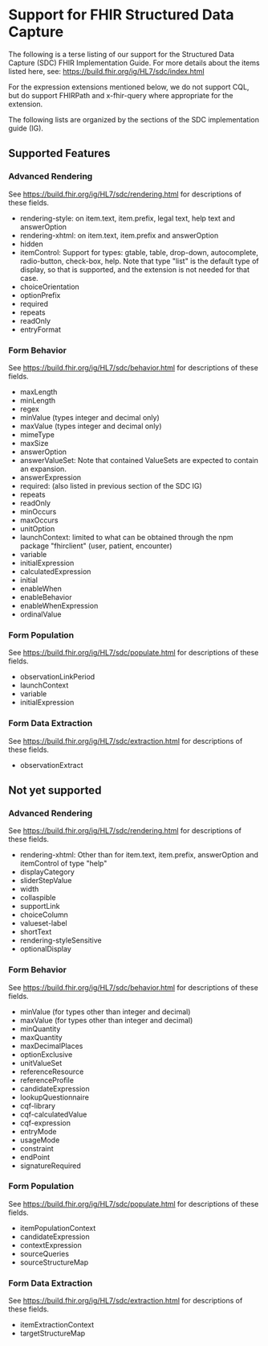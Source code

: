 # Support for FHIR Structured Data Capture

The following is a terse listing of our support for the Structured Data Capture
(SDC) FHIR Implementation Guide.  For more details about the items listed here,
see:  https://build.fhir.org/ig/HL7/sdc/index.html

For the expression extensions mentioned below, we do not support CQL, but do
support FHIRPath and x-fhir-query where appropriate for the extension.

The following lists are organized by the sections of the SDC implementation
guide (IG).

## Supported Features
### Advanced Rendering
See https://build.fhir.org/ig/HL7/sdc/rendering.html for descriptions of these
fields.
* rendering-style:  on item.text, item.prefix, legal text, help text and answerOption
* rendering-xhtml:  on item.text, item.prefix and answerOption
* hidden
* itemControl:  Support for types:  gtable, table, drop-down, autocomplete,
  radio-button, check-box, help.  Note that type "list" is the default type of
  display, so that is supported, and the extension is not needed for that case.
* choiceOrientation
* optionPrefix
* required
* repeats
* readOnly
* entryFormat

### Form Behavior
See https://build.fhir.org/ig/HL7/sdc/behavior.html for descriptions of these
fields.
* maxLength
* minLength
* regex
* minValue (types integer and decimal only)
* maxValue (types integer and decimal only)
* mimeType
* maxSize
* answerOption
* answerValueSet:  Note that contained ValueSets are expected to contain an expansion.
* answerExpression
* required: (also listed in previous section of the SDC IG)
* repeats
* readOnly
* minOccurs
* maxOccurs
* unitOption
* launchContext: limited to what can be obtained through the npm package
  "fhirclient" (user, patient, encounter)
* variable
* initialExpression
* calculatedExpression
* initial
* enableWhen
* enableBehavior
* enableWhenExpression
* ordinalValue

### Form Population
See https://build.fhir.org/ig/HL7/sdc/populate.html for descriptions of these
fields.
* observationLinkPeriod
* launchContext
* variable
* initialExpression

### Form Data Extraction
See https://build.fhir.org/ig/HL7/sdc/extraction.html for descriptions of these
fields.
* observationExtract



## Not yet supported
### Advanced Rendering
See https://build.fhir.org/ig/HL7/sdc/rendering.html for descriptions of these
fields.
* rendering-xhtml:  Other than for item.text, item.prefix, answerOption and itemControl of type "help"
* displayCategory
* sliderStepValue
* width
* collaspible
* supportLink
* choiceColumn
* valueset-label
* shortText
* rendering-styleSensitive
* optionalDisplay

### Form Behavior
See https://build.fhir.org/ig/HL7/sdc/behavior.html for descriptions of these
fields.
* minValue (for types other than integer and decimal)
* maxValue (for types other than integer and decimal)
* minQuantity
* maxQuantity
* maxDecimalPlaces
* optionExclusive
* unitValueSet
* referenceResource
* referenceProfile
* candidateExpression
* lookupQuestionnaire
* cqf-library
* cqf-calculatedValue
* cqf-expression
* entryMode
* usageMode
* constraint
* endPoint
* signatureRequired

### Form Population
See https://build.fhir.org/ig/HL7/sdc/populate.html for descriptions of these
fields.
* itemPopulationContext
* candidateExpression
* contextExpression
* sourceQueries
* sourceStructureMap

### Form Data Extraction
See https://build.fhir.org/ig/HL7/sdc/extraction.html for descriptions of these
fields.
* itemExtractionContext
* targetStructureMap
